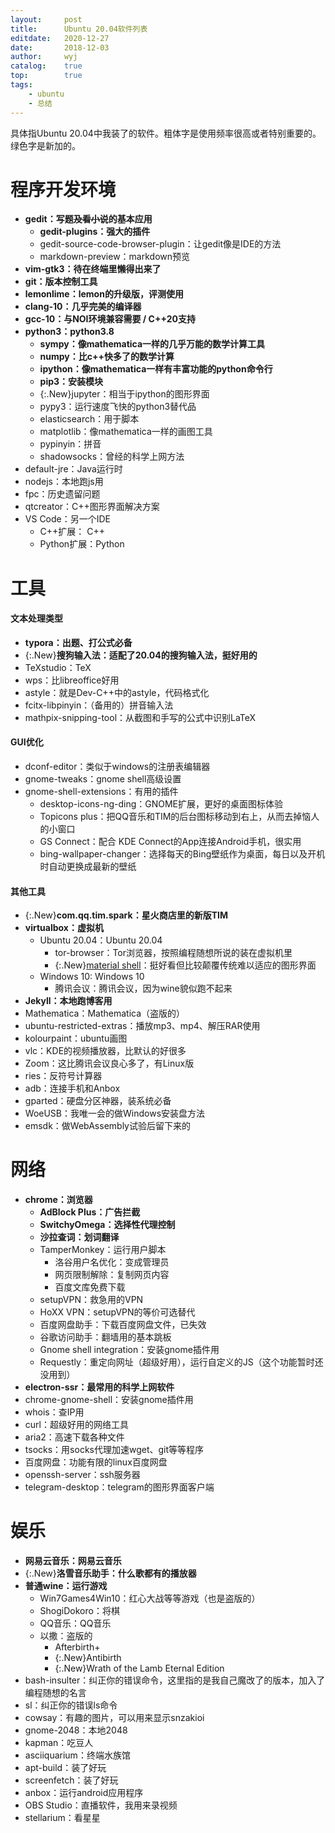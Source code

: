 ```yaml
---
layout:		post
title:		Ubuntu 20.04软件列表
editdate:	2020-12-27
date:		2018-12-03
author:		wyj
catalog:	true
top:		true
tags:
    - ubuntu
    - 总结
---
```


具体指Ubuntu 20.04中我装了的软件。粗体字是使用频率很高或者特别重要的。绿色字是新加的。

<style>
.New{color: green;}
</style>

程序开发环境
===
- **gedit：写题~~及看小说~~的基本应用**
	- **gedit-plugins：强大的插件**
	- gedit-source-code-browser-plugin：让gedit像是IDE的方法
	- markdown-preview：markdown预览
- **vim-gtk3：待在终端里懒得出来了**
- **git：版本控制工具**
- **lemonlime：lemon的升级版，评测使用**
- **clang-10：几乎完美的编译器**
- **gcc-10：与NOI环境兼容需要 / C++20支持**
- **python3：python3.8**
	- **sympy：像mathematica一样的几乎万能的数学计算工具**
	- **numpy：比c++快多了的数学计算**
	- **ipython：像mathematica一样有丰富功能的python命令行**
	- **pip3：安装模块**
	- {:.New}jupyter：相当于ipython的图形界面
	- pypy3：运行速度飞快的python3替代品
	- elasticsearch：用于脚本
	- matplotlib：像mathematica一样的画图工具
	- pypinyin：拼音
	- shadowsocks：曾经的科学上网方法
- default-jre：Java运行时
- nodejs：本地跑js用
- fpc：历史遗留问题
- qtcreator：C++图形界面解决方案
- VS Code：另一个IDE
	- C++扩展： C++
	- Python扩展：Python

工具
===
#### 文本处理类型
- **typora：出题、打公式必备**
- {:.New}**搜狗输入法：适配了20.04的搜狗输入法，挺好用的**
- TeXstudio：TeX
- wps：比libreoffice好用
- astyle：就是Dev-C++中的astyle，代码格式化
- fcitx-libpinyin：（备用的）拼音输入法
- mathpix-snipping-tool：从截图和手写的公式中识别LaTeX

#### GUI优化
- dconf-editor：类似于windows的注册表编辑器
- gnome-tweaks：gnome shell高级设置
- gnome-shell-extensions：有用的插件
	- desktop-icons-ng-ding：GNOME扩展，更好的桌面图标体验
	- Topicons plus：把QQ音乐和TIM的后台图标移动到右上，从而去掉恼人的小窗口
	- GS Connect：配合 KDE Connect的App连接Android手机，很实用
	- bing-wallpaper-changer：选择每天的Bing壁纸作为桌面，每日以及开机时自动更换成最新的壁纸

#### 其他工具
- {:.New}**com.qq.tim.spark：星火商店里的新版TIM**
- **virtualbox：虚拟机**
	- Ubuntu 20.04：Ubuntu 20.04
		- tor-browser：Tor浏览器，按照编程随想所说的装在虚拟机里
		- {:.New}[material shell](https://github.com/material-shell/material-shell)：挺好看但比较颠覆传统难以适应的图形界面
	- Windows 10: Windows 10
		- 腾讯会议：腾讯会议，因为wine貌似跑不起来
- **Jekyll：本地跑博客用**
- Mathematica：Mathematica（盗版的）
- ubuntu-restricted-extras：播放mp3、mp4、解压RAR使用
- kolourpaint：ubuntu画图
- vlc：KDE的视频播放器，比默认的好很多
- Zoom：这比腾讯会议良心多了，有Linux版
- ries：反符号计算器
- adb：连接手机和Anbox
- gparted：硬盘分区神器，装系统必备
- WoeUSB：我唯一会的做Windows安装盘方法
- emsdk：做WebAssembly试验后留下来的

网络
===
- **chrome：浏览器**
	- **AdBlock Plus：广告拦截**
	- **SwitchyOmega：选择性代理控制**
	- **沙拉查词：划词翻译**
	- TamperMonkey：运行用户脚本
		- 洛谷用户名优化：变成管理员
		- 网页限制解除：复制网页内容
		- 百度文库免费下载
	- setupVPN：救急用的VPN
	- HoXX VPN：setupVPN的等价可选替代
	- 百度网盘助手：下载百度网盘文件，已失效
	- 谷歌访问助手：翻墙用的基本跳板
	- Gnome shell integration：安装gnome插件用
	- Requestly：重定向网址（超级好用），运行自定义的JS（这个功能暂时还没用到）
- **electron-ssr：最常用的科学上网软件**
- chrome-gnome-shell：安装gnome插件用
- whois：查IP用
- curl：超级好用的网络工具
- aria2：高速下载各种文件
- tsocks：用socks代理加速wget、git等等程序
- 百度网盘：功能有限的linux百度网盘
- openssh-server：ssh服务器
- telegram-desktop：telegram的图形界面客户端

娱乐
===
- **网易云音乐：网易云音乐**
- {:.New}**洛雪音乐助手：什么歌都有的播放器**
- **普通wine：运行游戏**
	- Win7Games4Win10：红心大战等等游戏（也是盗版的）
	- ShogiDokoro：将棋
	- QQ音乐：QQ音乐
	- 以撒：盗版的
		- Afterbirth+
		- {:.New}Antibirth
		- {:.New}Wrath of the Lamb Eternal Edition
- bash-insulter：纠正你的错误命令，这里指的是我自己魔改了的版本，加入了编程随想的名言
- sl：纠正你的错误ls命令
- cowsay：有趣的图片，可以用来显示snzakioi
- gnome-2048：本地2048
- kapman：吃豆人
- asciiquarium：终端水族馆
- apt-build：装了好玩
- screenfetch：装了好玩
- anbox：运行android应用程序
- OBS Studio：直播软件，我用来录视频
- stellarium：看星星

